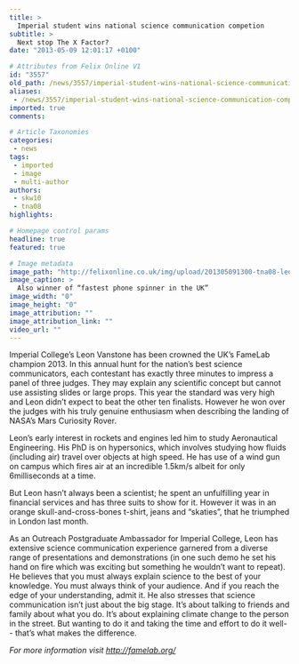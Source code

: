 ```yaml
---
title: >
  Imperial student wins national science communication competion
subtitle: >
  Next stop The X Factor?
date: "2013-05-09 12:01:17 +0100"

# Attributes from Felix Online V1
id: "3557"
old_path: /news/3557/imperial-student-wins-national-science-communication-competion
aliases:
 - /news/3557/imperial-student-wins-national-science-communication-competion
imported: true
comments:

# Article Taxonomies
categories:
 - news
tags:
 - imported
 - image
 - multi-author
authors:
 - skw10
 - tna08
highlights:

# Homepage control params
headline: true
featured: true

# Image metadata
image_path: "http://felixonline.co.uk/img/upload/201305091300-tna08-leon_vanstone_famelabwinner2013.jpg"
image_caption: >
  Also winner of “fastest phone spinner in the UK”
image_width: "0"
image_height: "0"
image_attribution: ""
image_attribution_link: ""
video_url: ""
---
```


Imperial College’s Leon Vanstone has been crowned the UK’s FameLab champion 2013. In this annual hunt for the nation’s best science communicators, each contestant has exactly three minutes to impress a panel of three judges. They may explain any scientific concept but cannot use assisting slides or large props. This year the standard was very high and Leon didn’t expect to beat the other ten finalists. However he won over the judges with his truly genuine enthusiasm when describing the landing of NASA’s Mars Curiosity Rover.

Leon’s early interest in rockets and engines led him to study Aeronautical Engineering. His PhD is on hypersonics, which involves studying how fluids (including air) travel over objects at high speed. He has use of a wind gun on campus which fires air at an incredible 1.5km/s albeit for only 6milliseconds at a time.

But Leon hasn’t always been a scientist; he spent an unfulfilling year in financial services and has three suits to show for it. However it was in an orange skull-and-cross-bones t-shirt, jeans and “skaties”, that he triumphed in London last month.

As an Outreach Postgraduate Ambassador for Imperial College, Leon has extensive science communication experience garnered from a diverse range of presentations and demonstrations (in one such demo he set his hand on fire which was exciting but something he wouldn’t want to repeat). He believes that you must always explain science to the best of your knowledge. You must always think of your audience. And if you reach the edge of your understanding, admit it. He also stresses that science communication isn’t just about the big stage. It’s about talking to friends and family about what you do. It’s about explaining climate change to the person in the street. But wanting to do it and taking the time and effort to do it well-- that’s what makes the difference.

_For more information visit <http://famelab.org/>_
